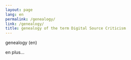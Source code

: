 ```yaml
---
layout: page
lang: en
permalink: /genealogy/
link: /genealogy/
title: genealogy of the term Digital Source Criticism
---
```


genealogy (en)
<!-- more -->
en plus...
